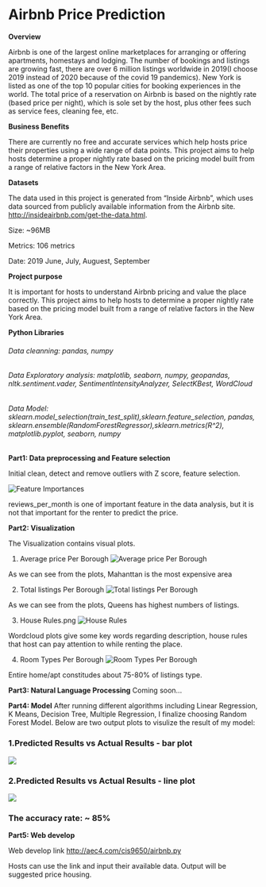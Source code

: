 # Airbnb Price Prediction 


**Overview**

Airbnb is one of the largest online marketplaces for arranging or offering apartments, homestays and lodging. The number of bookings and listings are growing fast, there are over 6 million listings worldwide in 2019(I choose 2019 instead of 2020 because of the covid 19 pandemics). New York is listed as one of the top 10 popular cities for booking experiences in the world. The total price of a reservation on Airbnb is based on the nightly rate (based price per night), which is sole set by the host, plus other fees such as service fees, cleaning fee, etc. 

**Business Benefits**

There are currently no free and accurate services which help hosts price their properties using a wide range of data points. This project aims to help hosts determine a proper nightly rate based on the pricing model built from a range of relative factors in the New York Area.

**Datasets**

The data used in this project is generated from “Inside Airbnb”, which uses data sourced from publicly available information from the Airbnb site. http://insideairbnb.com/get-the-data.html. 

Size: ~96MB

Metrics: 106 metrics

Date: 2019 June, July, Auguest, September


**Project purpose**

It is important for hosts to understand Airbnb pricing and value the place correctly. This project aims to help hosts to determine a proper nightly rate based on the pricing model built from a range of relative factors in the New York Area.

**Python Libraries**

###### Data cleanning: pandas, numpy
###### Data Exploratory analysis: matplotlib, seaborn, numpy, geopandas, nltk.sentiment.vader, SentimentIntensityAnalyzer, SelectKBest, WordCloud
###### Data Model: sklearn.model_selection(train_test_split),sklearn.feature_selection, pandas, sklearn.ensemble(RandomForestRegressor),sklearn.metrics(R^2), matplotlib.pyplot, seaborn, numpy


**Part1: Data preprocessing and Feature selection**

Initial clean, detect and remove outliers with Z score, feature selection.

![Feature Importances](https://github.com/Charlotte-01/TDI-capstone-project/blob/main/Feature%20Importances.png)

reviews_per_month is one of important feature in the data analysis, but it is not that important for the renter to predict the price.


**Part2: Visualization**

The Visualization contains visual plots. 
1. Average price Per Borough
![Average price Per Borough](https://github.com/Charlotte-01/TDI-capstone-project/blob/main/Average%20price%20Per%20Borough.png)

As we can see from the plots, Mahanttan is the most expensive area

2. Total listings Per Borough
![Total listings Per Borough](https://github.com/Charlotte-01/TDI-capstone-project/blob/main/Total%20listings%20Per%20Borough_read.png)

As we can see from the plots, Queens has highest numbers of listings.

3. House Rules.png
![House Rules](https://github.com/Charlotte-01/TDI-capstone-project/blob/main/House%20Rules.png)

Wordcloud plots give some key words regarding description, house rules that host can pay attention to while renting the place.

4. Room Types Per Borough
![Room Types Per Borough](https://github.com/Charlotte-01/TDI-capstone-project/blob/main/Room%20Types%20Per%20Borough.png)

Entire home/apt constitudes about 75-80% of listings type.

**Part3: Natural Language Processing**
Coming soon...

**Part4: Model**
After running different algorithms including Linear Regression, K Means, Decision Tree, Multiple Regression, I finalize choosing Random Forest Model. Below are two output plots to visulize the result of my model:

### 1.Predicted Results vs Actual Results - bar plot
![](https://github.com/Charlotte-01/TDI-capstone-project/blob/main/Predicted%20Results%20vs%20Actual%20Results2.png)

### 2.Predicted Results vs Actual Results - line plot

![](https://github.com/Charlotte-01/TDI-capstone-project/blob/main/Predicted%20Results%20vs%20Actual%20Results1.png)

### The accuracy rate: ~ 85% 

**Part5: Web develop**

Web develop link http://aec4.com/cis9650/airbnb.py 

Hosts can use the link and input their available data. Output will be suggested price housing.


